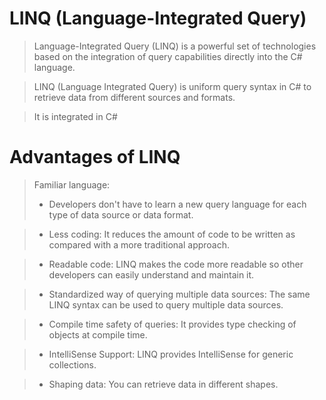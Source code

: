 # LINQ (Language-Integrated Query)

> Language-Integrated Query (LINQ) is a powerful set of technologies based on the integration of query capabilities directly into the C# language.

> LINQ (Language Integrated Query) is uniform query syntax in C# to retrieve data from different sources and formats.

> It is integrated in C#

# Advantages of LINQ

> Familiar language: 
>* Developers don't have to learn a new query language for each type of data source or data format.

>* Less coding: 
> It reduces the amount of code to be written as compared with a more traditional approach.

>* Readable code: LINQ makes the code more readable so other developers can easily understand and maintain it.

>* Standardized way of querying multiple data sources: The same LINQ syntax can be used to query multiple data sources.

>* Compile time safety of queries: It provides type checking of objects at compile time.

>* IntelliSense Support: LINQ provides IntelliSense for generic collections.

>* Shaping data: You can retrieve data in different shapes.